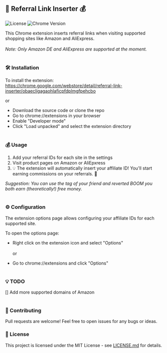 ## 💜 Referral Link Inserter 💰
![License](https://img.shields.io/badge/license-MIT-purple.svg )
![Chrome Version](https://img.shields.io/badge/chrome->=76-purple.svg)

This Chrome extension inserts referral links when visiting supported shopping sites like Amazon and AliExpress.<br/><br/>
<i>Note: Only Amazon DE and AliExpress are supported at the moment.</i><br/><br/>

### 🛠 Installation
To install the extension:
https://chrome.google.com/webstore/detail/referral-link-inserter/obaecligagaohlaficpfdplmgfpehcbo

or

- Download the source code or clone the repo
- Go to chrome://extensions in your browser
- Enable "Developer mode"
- Click "Load unpacked" and select the extension directory
<br/><br/>
### 💰 Usage
1. Add your referral IDs for each site in the settings
2. Visit product pages on Amazon or AliEpxress
3. 💡 The extension will automatically insert your affiliate ID!
You'll start earning commissions on your referrals. 🤑

<i>Suggestion: You can use the tag of your friend and reverted BOOM you both earn (theoretically!) free money.</i>
<br/><br/>
### ⚙️ Configuration
The extension options page allows configuring your affiliate IDs for each supported site.

To open the options page:

- Right click on the extension icon and select "Options"</br><br/>
or<br/>

- Go to chrome://extensions and click "Options"
<br/><br/>
### 💡 TODO
[] Add more supported domains of Amazon
<br/><br/>
### 🤝 Contributing
Pull requests are welcome! Feel free to open issues for any bugs or ideas.

### 📄 License
This project is licensed under the MIT License - see [LICENSE.md](LICENSE.md) for details.
